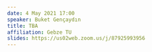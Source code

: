 ```yaml
---
date: 4 May 2021 17:00
speaker: Buket Gençaydın
title: TBA
affiliation: Gebze TU
slides: https://us02web.zoom.us/j/87925993956
---
```


